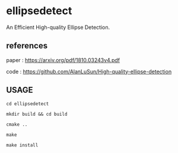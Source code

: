 # ellipsedetect

An Efficient High-quality Ellipse Detection.

## references

paper : https://arxiv.org/pdf/1810.03243v4.pdf

code : https://github.com/AlanLuSun/High-quality-ellipse-detection

## USAGE

```
cd ellipsedetect 

mkdir build && cd build

cmake ..

make

make install
```

